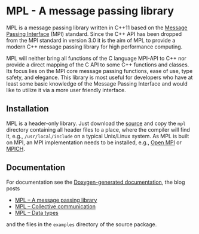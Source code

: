 # MPL - A message passing library

MPL is a message passing library written in C++11 based on the
[Message Passing Interface](http://mpi-forum.org/) (MPI) standard.  Since
the C++ API has been dropped from the MPI standard in version 3.0 it is the
aim of MPL to provide a modern C++ message passing library for high
performance computing.

MPL will neither bring all functions of the C language MPI-API to C++ nor
provide a direct mapping of the C API to some C++ functions and classes.
Its focus lies on the MPI core message passing functions, ease of use, type
safety, and elegance.  This library is most useful for developers who have at 
least some basic knowledge of the Message Passing Interface and would like to 
utilize it via a more user friendly interface. 


## Installation

MPL is a header-only library.  Just download the
[source](https://github.com/rabauke/mpl) and copy the `mpl` directory
containing all header files to a place, where the compiler will find
it, e.g., `/usr/local/include` on a typical Unix/Linux system.  As MPL is 
built on MPI, an MPI implementation needs to be installed, e.g.,
[Open MPI](https://www.open-mpi.org/) or
[MPICH](https://www.mpich.org/).


## Documentation

For documentation see the
[Doxygen-generated documentation](https://rabauke.github.io/mpl/html/), the blog posts

  * [MPL – A message passing library](https://www.numbercrunch.de/blog/2015/08/mpl-a-message-passing-library/)
  * [MPL – Collective communication](https://www.numbercrunch.de/blog/2015/09/mpl-collective-communication/)
  * [MPL – Data types](https://www.numbercrunch.de/blog/2015/09/mpl-data-types/)

and the files in the `examples` directory of the source package.
